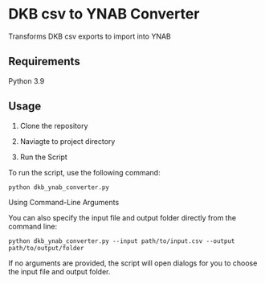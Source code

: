 # DKB csv to YNAB Converter

Transforms DKB csv exports to import into YNAB

## Requirements

Python 3.9

## Usage

1. Clone the repository

2. Naviagte to project directory

3. Run the Script

To run the script, use the following command:

`python dkb_ynab_converter.py`

Using Command-Line Arguments

You can also specify the input file and output folder directly from the command line:

`python dkb_ynab_converter.py --input path/to/input.csv --output path/to/output/folder`

If no arguments are provided, the script will open dialogs for you to choose the input file and output folder.